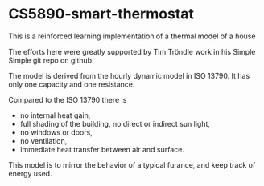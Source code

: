 # CS5890-smart-thermostat
This is a reinforced learning implementation of a thermal model of a house

The efforts here were greatly supported by Tim Tröndle work in his Simple Simple git repo on github.

The model is derived from the hourly dynamic model in ISO 13790. It has only one capacity and
one resistance.

Compared to the ISO 13790 there is

* no internal heat gain,
* full shading of the building, no direct or indirect sun light,
* no windows or doors,
* no ventilation,
* immediate heat transfer between air and surface.

This model is to mirror the behavior of a typical furance, and keep track of energy used.

